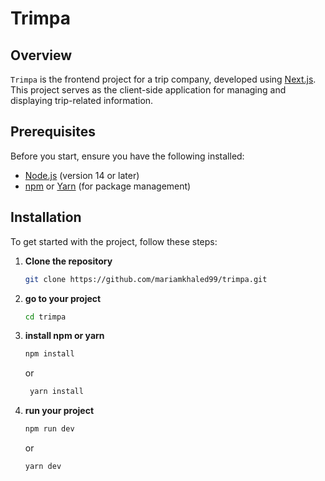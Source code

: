 # Trimpa

## Overview

`Trimpa` is the frontend project for a trip company, developed using [Next.js](https://nextjs.org/). This project serves as the client-side application for managing and displaying trip-related information.

## Prerequisites

Before you start, ensure you have the following installed:

- [Node.js](https://nodejs.org/) (version 14 or later)
- [npm](https://www.npmjs.com/) or [Yarn](https://yarnpkg.com/) (for package management)

## Installation

To get started with the project, follow these steps:

1. **Clone the repository**

   ```bash
   git clone https://github.com/mariamkhaled99/trimpa.git
   ```


2. **go to your project**

    ```bash
    cd trimpa
    ````

3. **install npm or yarn**

   ```bash
   npm install
   ```
    or

   ```bash
    yarn install
    ````

4. **run your project**

   ```bash
   npm run dev
   ```

   or

   ```bash
   yarn dev
   ```
